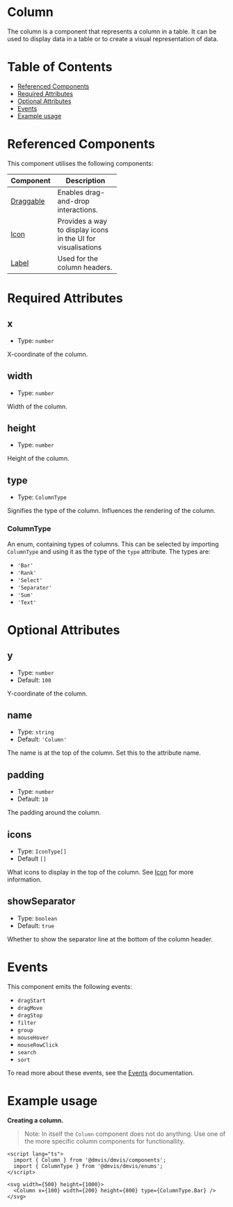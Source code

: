 # Column

The column is a component that represents a column in a table. It can be used to display data in a table or to create a visual representation of data.

# Table of Contents

- [Referenced Components](#referenced-components)
- [Required Attributes](#required-attributes)
- [Optional Attributes](#optional-attributes)
- [Events](#events)
- [Example usage](#example-usage)

# Referenced Components

This component utilises the following components:

<table style="width: 50%">
  <thead>
    <tr>
      <th style="width: 20%;">Component</th>
      <th style="width: 80%;">Description</th>
    </tr>
  </thead>
  <tbody>
    <tr>
      <td><a href="#/components/Draggable">Draggable</td>
      <td>Enables drag-and-drop interactions.</td>
    </tr>
    <tr>
      <td><a href="#/components/Icon.md">Icon</a></td>
      <td>Provides a way to display icons in the UI for visualisations</td>
    </tr>
    <tr>
      <td><a href="#/components/Label.md">Label</a></td>
      <td>Used for the column headers.</td>
    </tr>
  </tbody>
</table>

# Required Attributes

## x

- Type: `number`

X-coordinate of the column.

## width

- Type: `number`

Width of the column.

## height

- Type: `number`

Height of the column.

## type

- Type: `ColumnType`

Signifies the type of the column. Influences the rendering of the column.

### ColumnType

An enum, containing types of columns. This can be selected by importing `ColumnType` and using it as the type of the `type` attribute. The types are:

- `'Bar'`
- `'Rank'`
- `'Select'`
- `'Separator'`
- `'Sum'`
- `'Text'`

# Optional Attributes

## y

- Type: `number`
- Default: `100`

Y-coordinate of the column.

## name

- Type: `string`
- Default: `'Column'`

The name is at the top of the column. Set this to the attribute name.

## padding

- Type: `number`
- Default: `10`

The padding around the column.

## icons

- Type: `IconType[]`
- Default `[]`

What icons to display in the top of the column. See [Icon](components/Icon.md) for more information.

## showSeparator

- Type: `boolean`
- Default: `true`

Whether to show the separator line at the bottom of the column header.

# Events

This component emits the following events:

- `dragStart`
- `dragMove`
- `dragStop`
- `filter`
- `group`
- `mouseHover`
- `mouseRowClick`
- `search`
- `sort`

To read more about these events, see the [Events](../utils/Events.md) documentation.

# Example usage

<b>Creating a column.</b>

> Note: In itself the `Column` component does not do anything. Use one of the more specific column components for functionallity.

```svelte
<script lang="ts">
  import { Column } from '@dmvis/dmvis/components';
  import { ColumnType } from '@dmvis/dmvis/enums';
</script>

<svg width={500} height={1000}>
  <Column x={100} width={200} height={800} type={ColumnType.Bar} />
</svg>
```
